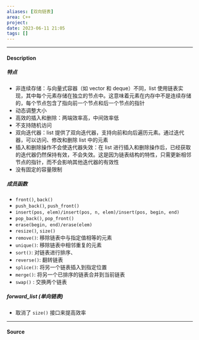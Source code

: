 ```yaml
---
aliases: [双向链表]
area: C++
project: 
date: 2023-06-11 21:05
tags: []
---
```

---
#### Description
##### 特点
- 非连续存储：与向量式容器（如 vector 和 deque）不同，list 使用链表实现，其中每个元素存储在独立的节点中。这意味着元素在内存中不是连续存储的，每个节点包含了指向前一个节点和后一个节点的指针
- 动态调整大小
- 高效的插入和删除：两端效率高，中间效率低
- 不支持随机访问
- 双向迭代器：list 提供了双向迭代器，支持向前和向后遍历元素。通过迭代器，可以访问、修改和删除 list 中的元素
- 插入和删除操作不会使迭代器失效：在 list 进行插入和删除操作后，已经获取的迭代器仍然保持有效，不会失效。这是因为链表结构的特性，只需更新相邻节点的指针，而不会影响其他迭代器的有效性
- 没有固定的容量限制

##### 成员函数
- `front()`, `back()`
- `push_back()`, `push_front()`
- `insert(pos, elem)/insert(pos, n, elem)/insert(pos, begin, end)`
- `pop_back()`, `pop_front()`
- `erase(begin, end)/erase(elem)`
- `resize()`, `size()`
- `remove()`: 移除链表中与指定值相等的元素
- `unique()`: 移除链表中相邻重复的元素
- `sort()`: 对链表进行排序、
- `reverse()`: 翻转链表
- `splice()`: 将另一个链表插入到指定位置
- `merge()`: 将另一个已排序的链表合并到当前链表
- `swap()` : 交换两个链表

##### forward_list (单向链表)
- 取消了 `size()` 接口来提高效率

---
#### Source
